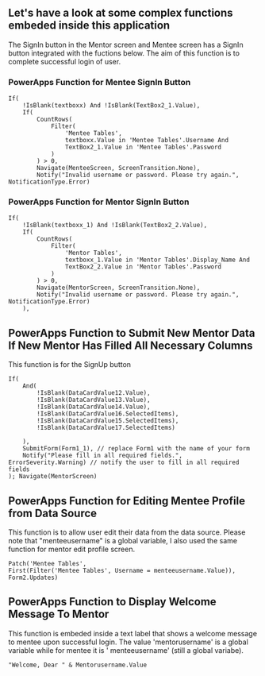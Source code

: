 ## Let's have a look at some complex functions embeded inside this application

The SignIn button in the Mentor screen and Mentee screen has a SignIn button integrated with the fuctions below. The aim of this function is to complete successful login of user.

### PowerApps Function for Mentee SignIn Button
``` 
If(
    !IsBlank(textboxx) And !IsBlank(TextBox2_1.Value),
    If(
        CountRows(
            Filter(
                'Mentee Tables',
                textboxx.Value in 'Mentee Tables'.Username And
                TextBox2_1.Value in 'Mentee Tables'.Password
            )
        ) > 0,
        Navigate(MenteeScreen, ScreenTransition.None),
        Notify("Invalid username or password. Please try again.", NotificationType.Error)
```     
### PowerApps Function for Mentor SignIn Button 

```
If(
    !IsBlank(textboxx_1) And !IsBlank(TextBox2_2.Value),
    If(
        CountRows(
            Filter(
                'Mentor Tables',
                textboxx_1.Value in 'Mentor Tables'.Display_Name And
                TextBox2_2.Value in 'Mentor Tables'.Password
            )
        ) > 0,
        Navigate(MentorScreen, ScreenTransition.None),
        Notify("Invalid username or password. Please try again.", NotificationType.Error)
    ),
```
## PowerApps Function to Submit New Mentor Data If New Mentor Has Filled All Necessary Columns
This function is for the SignUp button 
```
If(
    And(
        !IsBlank(DataCardValue12.Value),
        !IsBlank(DataCardValue13.Value),
        !IsBlank(DataCardValue14.Value),
        !IsBlank(DataCardValue16.SelectedItems),
        !IsBlank(DataCardValue15.SelectedItems),
        !IsBlank(DataCardValue17.SelectedItems)

    ),
    SubmitForm(Form1_1), // replace Form1 with the name of your form
    Notify("Please fill in all required fields.", ErrorSeverity.Warning) // notify the user to fill in all required fields
); Navigate(MentorScreen)
```
## PowerApps Function for Editing Mentee Profile from Data Source
This function is to allow user edit their data from the data source. Please note that "menteeusername" is a global variable, I also used the same function for mentor edit profile screen.
```
Patch('Mentee Tables', 
First(Filter('Mentee Tables', Username = menteeusername.Value)),
Form2.Updates)
```
## PowerApps Function to Display Welcome Message To Mentor
This function is embeded inside a text label that shows a welcome message to mentee upon successful login. The value 'mentorusername' is a global variable while for mentee it is ' menteeusername' (still a global variabe).
```
"Welcome, Dear " & Mentorusername.Value 
```
